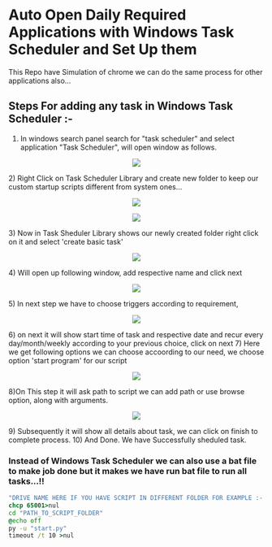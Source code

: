 # Auto Open Daily Required Applications with Windows Task Scheduler and Set Up them

This Repo have Simulation of chrome we can do the same process for other applications also...

## Steps For adding any task in Windows Task Scheduler :-

1) In windows search panel search for "task scheduler" and select application "Task Scheduler", will open window as follows.
<p align="center">
  <img src="https://user-images.githubusercontent.com/61587515/211763643-9c201136-171f-4aa7-9f92-77801f1de43e.png"/>
</p>
2) Right Click on Task Scheduler Library and create new folder to keep our custom startup scripts different from system ones...
<p align="center">
  <img src="https://user-images.githubusercontent.com/61587515/211764104-5386dfeb-9734-445f-a13c-0bc750af217d.png"/>
</p>
<p align="center">
  <img src="https://user-images.githubusercontent.com/61587515/211764239-edb676cb-22dd-43f7-a977-2d048e6a5234.png"/>
</p>
3) Now in Task Sheduler Library shows our newly created folder right click on it and select 'create basic task'
<p align="center">
  <img src="https://user-images.githubusercontent.com/61587515/211764902-cfcb0006-40a1-4469-85b0-728d00c60d81.png"/>
</p>
4) Will open  up  following  window,  add respective name and click next
<p align="center">
  <img src="https://user-images.githubusercontent.com/61587515/211765164-f0d610e6-066d-4b32-8be8-08442aca1ba0.png"/>
</p>
5) In next step we have to choose triggers according  to requirement,
<p align="center">
  <img src="https://user-images.githubusercontent.com/61587515/211765404-4134c4d1-8a88-4c2b-8599-3414d21cf25f.png"/>
</p>
6) on next it will show start time of task and respective date and recur every day/month/weekly according to your previous choice, click on next
7) Here we get following options we can choose accoording to our need, we choose option 'start program' for our script
<p align="center">
  <img src="https://user-images.githubusercontent.com/61587515/211765940-c86fae75-0c76-46ac-8c1b-6299922445ec.png"/>
</p>
8)On This step it will ask path to script we can add path or use browse option, along with arguments.
<p align="center">
  <img src="https://user-images.githubusercontent.com/61587515/211766458-5501fa18-9324-4fd4-93c8-d474c885ce95.png"/>
</p>
9) Subsequently it will show all details about task, we can click on finish to complete process.
10) And Done. We have Successfully sheduled task.



### Instead of Windows Task Scheduler we can also use a bat file to make job done but it makes we have run bat file to run all tasks...!!

```bat
"DRIVE NAME HERE IF YOU HAVE SCRIPT IN DIFFERENT FOLDER FOR EXAMPLE :- 'G:'"
chcp 65001>nul
cd "PATH_TO_SCRIPT_FOLDER"
@echo off
py -u "start.py"
timeout /t 10 >nul
```
